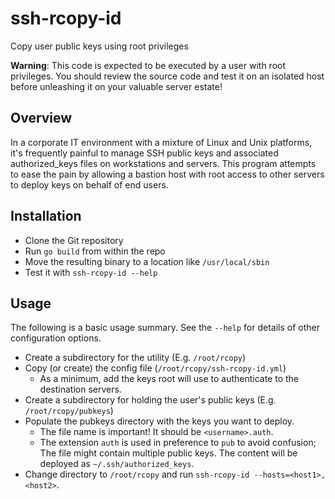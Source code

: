 # ssh-rcopy-id

Copy user public keys using root privileges

**Warning**: This code is expected to be executed by a user with root privileges.  You should review the source code and test it on an isolated host before unleashing it on your valuable server estate!

## Overview
In a corporate IT environment with a mixture of Linux and Unix platforms, it's frequently painful to manage SSH public keys and associated authorized_keys files on workstations and servers.  This program attempts to ease the pain by allowing a bastion host with root access to other servers to deploy keys on behalf of end users.

## Installation
* Clone the Git repository
* Run `go build` from within the repo
* Move the resulting binary to a location like `/usr/local/sbin`
* Test it with `ssh-rcopy-id --help`

## Usage
The following is a basic usage summary.  See the `--help` for details of other configuration options.

* Create a subdirectory for the utility (E.g. `/root/rcopy`)
* Copy (or create) the config file (`/root/rcopy/ssh-rcopy-id.yml`)
  * As a minimum, add the keys root will use to authenticate to the destination servers.
* Create a subdirectory for holding the user's public keys (E.g. `/root/rcopy/pubkeys`)
* Populate the pubkeys directory with the keys you want to deploy.
  * The file name is important!  It should be `<username>.auth`.
  * The extension `auth` is used in preference to `pub` to avoid confusion; The file might contain multiple public keys.  The content will be deployed as `~/.ssh/authorized_keys`.
* Change directory to `/root/rcopy` and run `ssh-rcopy-id --hosts=<host1>,<host2>`.
